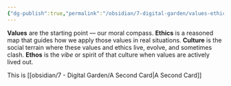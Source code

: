 ```yaml
---
{"dg-publish":true,"permalink":"/obsidian/7-digital-garden/values-ethics-and-ethos/","tags":["gardenEntry"],"created":"2025-08-10T13:42:13.590+01:00","updated":"2025-08-10T15:14:03.131+01:00"}
---
```


**Values** are the starting point — our moral compass.
**Ethics** is a reasoned map that guides how we apply those values in real situations.
**Culture** is the social terrain where these values and ethics live, evolve, and sometimes clash.
**Ethos** is the _vibe_ or spirit of that culture when values are actively lived out.

This is [[obsidian/7 - Digital Garden/A Second Card\|A Second Card]] 